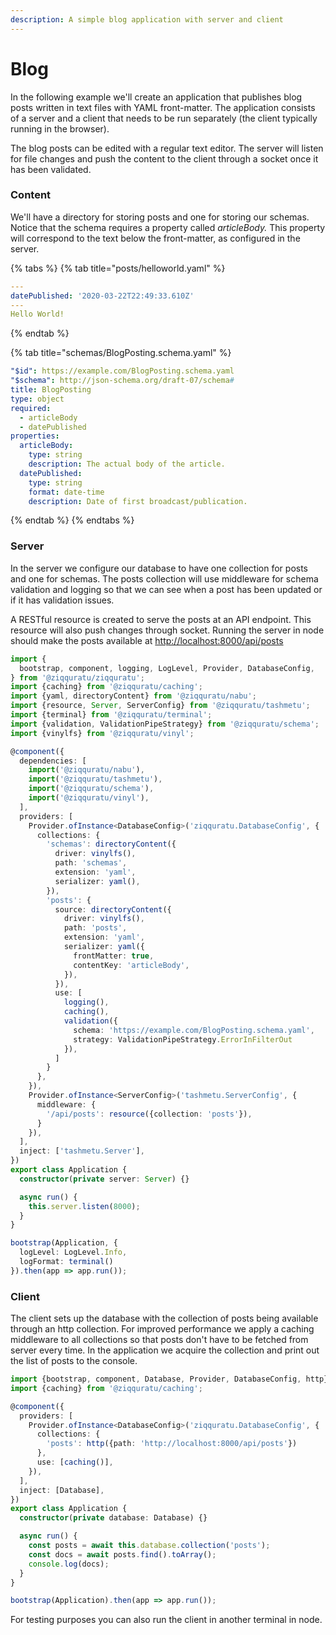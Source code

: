```yaml
---
description: A simple blog application with server and client
---
```


# Blog

In the following example we'll create an application that publishes blog posts written in text files with YAML front-matter. The application consists of a server and a client that needs to be run separately \(the client typically running in the browser\).

The blog posts can be edited with a regular text editor. The server will listen for file changes and push the content to the client through a socket once it has been validated.

### Content

We'll have a directory for storing posts and one for storing our schemas. Notice that the schema requires a property called _articleBody._ This property will correspond to the text below the front-matter, as configured in the server.

{% tabs %}
{% tab title="posts/helloworld.yaml" %}
```yaml
---
datePublished: '2020-03-22T22:49:33.610Z'
---
Hello World!
```
{% endtab %}

{% tab title="schemas/BlogPosting.schema.yaml" %}
```yaml
"$id": https://example.com/BlogPosting.schema.yaml
"$schema": http://json-schema.org/draft-07/schema#
title: BlogPosting
type: object
required:
  - articleBody
  - datePublished
properties:
  articleBody:
    type: string
    description: The actual body of the article.
  datePublished:
    type: string
    format: date-time
    description: Date of first broadcast/publication.
```
{% endtab %}
{% endtabs %}

### Server

In the server we configure our database to have one collection for posts and one for schemas. The posts collection will use middleware for schema validation and logging so that we can see when a post has been updated or if it has validation issues.

A RESTful resource is created to serve the posts at an API endpoint. This resource will also push changes through socket. Running the server in node should make the posts available at [http://localhost:8000/api/posts](http://localhost:8000/api/posts)

```typescript
import {
  bootstrap, component, logging, LogLevel, Provider, DatabaseConfig,
} from '@ziqquratu/ziqquratu';
import {caching} from '@ziqquratu/caching';
import {yaml, directoryContent} from '@ziqquratu/nabu';
import {resource, Server, ServerConfig} from '@ziqquratu/tashmetu';
import {terminal} from '@ziqquratu/terminal';
import {validation, ValidationPipeStrategy} from '@ziqquratu/schema';
import {vinylfs} from '@ziqquratu/vinyl';

@component({
  dependencies: [
    import('@ziqquratu/nabu'),
    import('@ziqquratu/tashmetu'),
    import('@ziqquratu/schema'),
    import('@ziqquratu/vinyl'),
  ],
  providers: [
    Provider.ofInstance<DatabaseConfig>('ziqquratu.DatabaseConfig', {
      collections: {
        'schemas': directoryContent({
          driver: vinylfs(),
          path: 'schemas',
          extension: 'yaml',
          serializer: yaml(),
        }),
        'posts': {
          source: directoryContent({
            driver: vinylfs(),
            path: 'posts',
            extension: 'yaml',
            serializer: yaml({
              frontMatter: true,
              contentKey: 'articleBody',
            }),
          }),
          use: [
            logging(),
            caching(),
            validation({
              schema: 'https://example.com/BlogPosting.schema.yaml',
              strategy: ValidationPipeStrategy.ErrorInFilterOut
            }),
          ]
        }
      },
    }),
    Provider.ofInstance<ServerConfig>('tashmetu.ServerConfig', {
      middleware: {
        '/api/posts': resource({collection: 'posts'}),
      }
    }),
  ],
  inject: ['tashmetu.Server'],
})
export class Application {
  constructor(private server: Server) {}

  async run() {
    this.server.listen(8000);
  }
}

bootstrap(Application, {
  logLevel: LogLevel.Info,
  logFormat: terminal()
}).then(app => app.run());

```

### Client

The client sets up the database with the collection of posts being available through an http collection. For improved performance we apply a caching middleware to all collections so that posts don't have to be fetched from server every time. In the application we acquire the collection and print out the list of posts to the console.

```typescript
import {bootstrap, component, Database, Provider, DatabaseConfig, http} from '@ziqquratu/ziqquratu';
import {caching} from '@ziqquratu/caching';

@component({
  providers: [
    Provider.ofInstance<DatabaseConfig>('ziqquratu.DatabaseConfig', {
      collections: {
        'posts': http({path: 'http://localhost:8000/api/posts'})
      },
      use: [caching()],
    }),
  ],
  inject: [Database],
})
export class Application {
  constructor(private database: Database) {}

  async run() {
    const posts = await this.database.collection('posts');
    const docs = await posts.find().toArray();
    console.log(docs);
  }
}

bootstrap(Application).then(app => app.run());
```

For testing purposes you can also run the client in another terminal in node.

